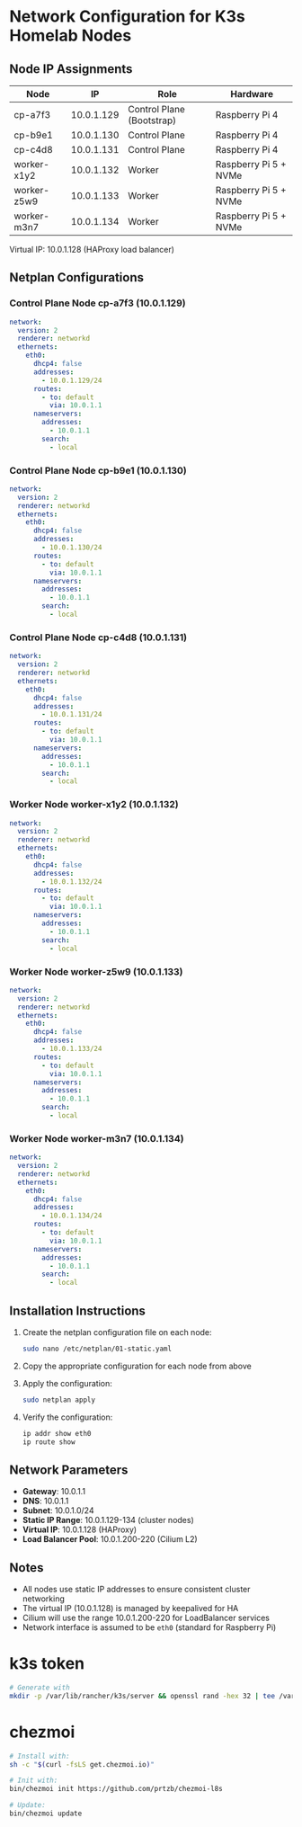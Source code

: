 # Network Configuration for K3s Homelab Nodes

## Node IP Assignments

| Node | IP | Role | Hardware |
|------|----|----- |----------|
| cp-a7f3 | 10.0.1.129 | Control Plane (Bootstrap) | Raspberry Pi 4 |
| cp-b9e1 | 10.0.1.130 | Control Plane | Raspberry Pi 4 |
| cp-c4d8 | 10.0.1.131 | Control Plane | Raspberry Pi 4 |
| worker-x1y2 | 10.0.1.132 | Worker | Raspberry Pi 5 + NVMe |
| worker-z5w9 | 10.0.1.133 | Worker | Raspberry Pi 5 + NVMe |
| worker-m3n7 | 10.0.1.134 | Worker | Raspberry Pi 5 + NVMe |

Virtual IP: 10.0.1.128 (HAProxy load balancer)

## Netplan Configurations

### Control Plane Node cp-a7f3 (10.0.1.129)

```yaml
network:
  version: 2
  renderer: networkd
  ethernets:
    eth0:
      dhcp4: false
      addresses:
        - 10.0.1.129/24
      routes:
        - to: default
          via: 10.0.1.1
      nameservers:
        addresses:
          - 10.0.1.1
        search:
          - local
```

### Control Plane Node cp-b9e1 (10.0.1.130)

```yaml
network:
  version: 2
  renderer: networkd
  ethernets:
    eth0:
      dhcp4: false
      addresses:
        - 10.0.1.130/24
      routes:
        - to: default
          via: 10.0.1.1
      nameservers:
        addresses:
          - 10.0.1.1
        search:
          - local
```

### Control Plane Node cp-c4d8 (10.0.1.131)

```yaml
network:
  version: 2
  renderer: networkd
  ethernets:
    eth0:
      dhcp4: false
      addresses:
        - 10.0.1.131/24
      routes:
        - to: default
          via: 10.0.1.1
      nameservers:
        addresses:
          - 10.0.1.1
        search:
          - local
```

### Worker Node worker-x1y2 (10.0.1.132)

```yaml
network:
  version: 2
  renderer: networkd
  ethernets:
    eth0:
      dhcp4: false
      addresses:
        - 10.0.1.132/24
      routes:
        - to: default
          via: 10.0.1.1
      nameservers:
        addresses:
          - 10.0.1.1
        search:
          - local
```

### Worker Node worker-z5w9 (10.0.1.133)

```yaml
network:
  version: 2
  renderer: networkd
  ethernets:
    eth0:
      dhcp4: false
      addresses:
        - 10.0.1.133/24
      routes:
        - to: default
          via: 10.0.1.1
      nameservers:
        addresses:
          - 10.0.1.1
        search:
          - local
```

### Worker Node worker-m3n7 (10.0.1.134)

```yaml
network:
  version: 2
  renderer: networkd
  ethernets:
    eth0:
      dhcp4: false
      addresses:
        - 10.0.1.134/24
      routes:
        - to: default
          via: 10.0.1.1
      nameservers:
        addresses:
          - 10.0.1.1
        search:
          - local
```

## Installation Instructions

1. Create the netplan configuration file on each node:
   ```bash
   sudo nano /etc/netplan/01-static.yaml
   ```

2. Copy the appropriate configuration for each node from above

3. Apply the configuration:
   ```bash
   sudo netplan apply
   ```

4. Verify the configuration:
   ```bash
   ip addr show eth0
   ip route show
   ```

## Network Parameters

- **Gateway**: 10.0.1.1
- **DNS**: 10.0.1.1
- **Subnet**: 10.0.1.0/24
- **Static IP Range**: 10.0.1.129-134 (cluster nodes)
- **Virtual IP**: 10.0.1.128 (HAProxy)
- **Load Balancer Pool**: 10.0.1.200-220 (Cilium L2)

## Notes

- All nodes use static IP addresses to ensure consistent cluster networking
- The virtual IP (10.0.1.128) is managed by keepalived for HA
- Cilium will use the range 10.0.1.200-220 for LoadBalancer services
- Network interface is assumed to be `eth0` (standard for Raspberry Pi)


# k3s token

```bash
# Generate with
mkdir -p /var/lib/rancher/k3s/server && openssl rand -hex 32 | tee /var/lib/rancher/k3s/server/token
```

# chezmoi

```bash
# Install with:
sh -c "$(curl -fsLS get.chezmoi.io)"
```


```bash
# Init with:
bin/chezmoi init https://github.com/prtzb/chezmoi-l8s

# Update:
bin/chezmoi update
```
